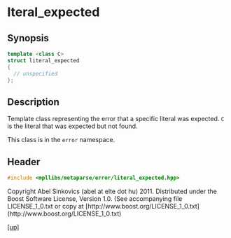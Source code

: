 # lteral_expected

## Synopsis

```cpp
template <class C>
struct literal_expected
{
  // unspecified
};
```

## Description

Template class representing the error that a specific literal was expected. `C`
is the literal that was expected but not found.

This class is in the `error` namespace.

## Header

```cpp
#include <mpllibs/metaparse/error/literal_expected.hpp>
```

<p class="copyright">
Copyright Abel Sinkovics (abel at elte dot hu) 2011.
Distributed under the Boost Software License, Version 1.0.
(See accompanying file LICENSE_1_0.txt or copy at
[http://www.boost.org/LICENSE_1_0.txt](http://www.boost.org/LICENSE_1_0.txt)
</p>

[[up]](reference.html)



